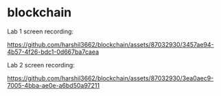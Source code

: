# blockchain

Lab 1 screen recording:

https://github.com/harshil3662/blockchain/assets/87032930/3457ae94-4b57-4f26-bdc1-0d667ba7caea



Lab 2 screen recording:

https://github.com/harshil3662/blockchain/assets/87032930/3ea0aec9-7005-4bba-ae0e-a6bd50a97211



